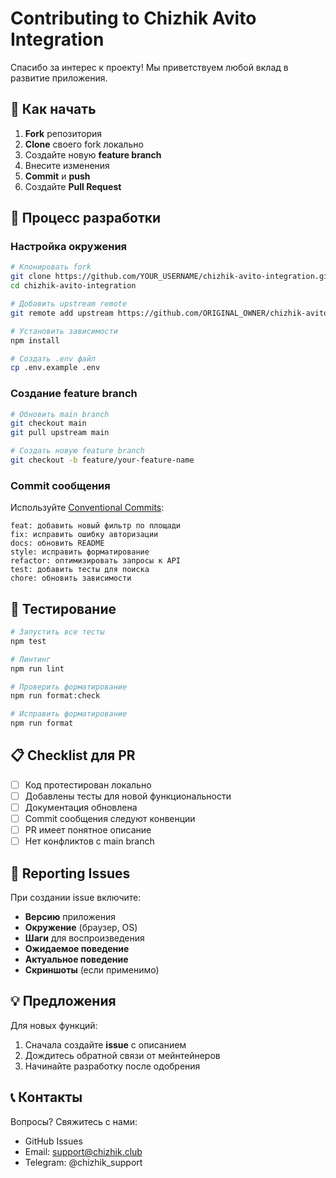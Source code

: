# Contributing to Chizhik Avito Integration

Спасибо за интерес к проекту! Мы приветствуем любой вклад в развитие приложения.

## 🚀 Как начать

1. **Fork** репозитория
2. **Clone** своего fork локально
3. Создайте новую **feature branch**
4. Внесите изменения
5. **Commit** и **push**
6. Создайте **Pull Request**

## 📝 Процесс разработки

### Настройка окружения

```bash
# Клонировать fork
git clone https://github.com/YOUR_USERNAME/chizhik-avito-integration.git
cd chizhik-avito-integration

# Добавить upstream remote
git remote add upstream https://github.com/ORIGINAL_OWNER/chizhik-avito-integration.git

# Установить зависимости
npm install

# Создать .env файл
cp .env.example .env
```

### Создание feature branch

```bash
# Обновить main branch
git checkout main
git pull upstream main

# Создать новую feature branch
git checkout -b feature/your-feature-name
```

### Commit сообщения

Используйте [Conventional Commits](https://conventionalcommits.org/):

```
feat: добавить новый фильтр по площади
fix: исправить ошибку авторизации
docs: обновить README
style: исправить форматирование
refactor: оптимизировать запросы к API
test: добавить тесты для поиска
chore: обновить зависимости
```

## 🧪 Тестирование

```bash
# Запустить все тесты
npm test

# Линтинг
npm run lint

# Проверить форматирование
npm run format:check

# Исправить форматирование
npm run format
```

## 📋 Checklist для PR

- [ ] Код протестирован локально
- [ ] Добавлены тесты для новой функциональности
- [ ] Документация обновлена
- [ ] Commit сообщения следуют конвенции
- [ ] PR имеет понятное описание
- [ ] Нет конфликтов с main branch

## 🐛 Reporting Issues

При создании issue включите:

- **Версию** приложения
- **Окружение** (браузер, OS)
- **Шаги** для воспроизведения
- **Ожидаемое поведение**
- **Актуальное поведение**
- **Скриншоты** (если применимо)

## 💡 Предложения

Для новых функций:

1. Сначала создайте **issue** с описанием
2. Дождитесь обратной связи от мейнтейнеров
3. Начинайте разработку после одобрения

## 📞 Контакты

Вопросы? Свяжитесь с нами:
- GitHub Issues
- Email: support@chizhik.club
- Telegram: @chizhik_support
